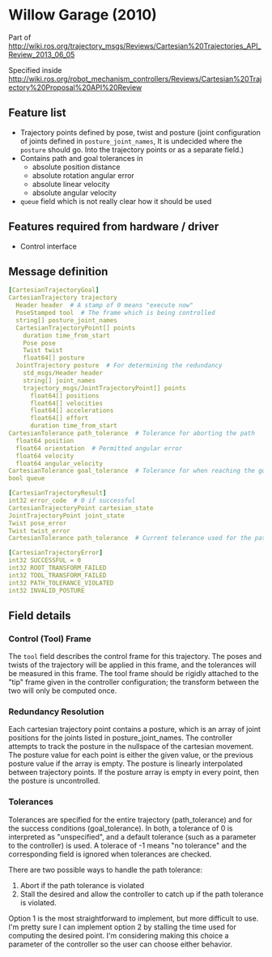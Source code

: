 # Willow Garage (2010)
Part of http://wiki.ros.org/trajectory_msgs/Reviews/Cartesian%20Trajectories_API_Review_2013_06_05

Specified inside http://wiki.ros.org/robot_mechanism_controllers/Reviews/Cartesian%20Trajectory%20Proposal%20API%20Review

## Feature list
 * Trajectory points defined by pose, twist and posture (joint configuration of joints defined in
   `posture_joint_names`, It is undecided where the `posture` should go. Into the trajectory points
   or as a separate field.)
 * Contains path and goal tolerances in
   * absolute position distance
   * absolute rotation angular error
   * absolute linear velocity
   * absolute angular velocity
 * `queue` field which is not really clear how it should be used

## Features required from hardware / driver
 * Control interface

## Message definition

```yaml
[CartesianTrajectoryGoal]
CartesianTrajectory trajectory
  Header header  # A stamp of 0 means "execute now"
  PoseStamped tool  # The frame which is being controlled
  string[] posture_joint_names
  CartesianTrajectoryPoint[] points
    duration time_from_start
    Pose pose
    Twist twist
    float64[] posture
  JointTrajectory posture  # For determining the redundancy
    std_msgs/Header header
    string[] joint_names
    trajectory_msgs/JointTrajectoryPoint[] points
      float64[] positions
      float64[] velocities
      float64[] accelerations
      float64[] effort
      duration time_from_start
CartesianTolerance path_tolerance  # Tolerance for aborting the path
  float64 position
  float64 orientation  # Permitted angular error
  float64 velocity
  float64 angular_velocity
CartesianTolerance goal_tolerance  # Tolerance for when reaching the goal is considered successful
bool queue
```

```yaml
[CartesianTrajectoryResult]
int32 error_code  # 0 if successful
CartesianTrajectoryPoint cartesian_state
JointTrajectoryPoint joint_state
Twist pose_error
Twist twist_error
CartesianTolerance path_tolerance  # Current tolerance used for the path
```

```yaml
[CartesianTrajectoryError]
int32 SUCCESSFUL = 0
int32 ROOT_TRANSFORM_FAILED
int32 TOOL_TRANSFORM_FAILED
int32 PATH_TOLERANCE_VIOLATED
int32 INVALID_POSTURE
```

## Field details
### Control (Tool) Frame
The `tool` field describes the control frame for this trajectory. The poses and twists of the trajectory will be applied in this frame, and the tolerances will be measured in this frame. The tool frame should be rigidly attached to the "tip" frame given in the controller configuration; the transform between the two will only be computed once.

### Redundancy Resolution
Each cartesian trajectory point contains a posture, which is an array of joint positions for the joints listed in posture_joint_names. The controller attempts to track the posture in the nullspace of the cartesian movement. The posture value for each point is either the given value, or the previous posture value if the array is empty. The posture is linearly interpolated between trajectory points. If the posture array is empty in every point, then the posture is uncontrolled.

### Tolerances
Tolerances are specified for the entire trajectory (path_tolerance) and for the success conditions (goal_tolerance). In both, a tolerance of 0 is interpreted as "unspecified", and a default tolerance (such as a parameter to the controller) is used. A tolerace of -1 means "no tolerance" and the corresponding field is ignored when tolerances are checked.

There are two possible ways to handle the path tolerance:

 1. Abort if the path tolerance is violated
 2. Stall the desired and allow the controller to catch up if the path tolerance is violated.

Option 1 is the most straightforward to implement, but more difficult to use. I'm pretty sure I can implement option 2 by stalling the time used for computing the desired point. I'm considering making this choice a parameter of the controller so the user can choose either behavior.
